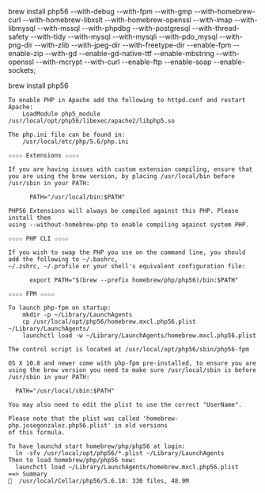 brew install php56 --with-debug --with-fpm --with-gmp --with-homebrew-curl --with-homebrew-libxslt --with-homebrew-openssl --with-imap --with-libmysql --with-mssql --with-phpdbg --with-postgresql --with-thread-safety --with-tidy --with-mysql --with-mysqli --with-pdo_mysql --with-png-dir --with-zlib --with-jpeg-dir --with-freetype-dir --enable-fpm --enable-zip --with-gd --enable-gd-native-ttf --enable-mbstring --with-openssl --with-mcrypt --with-curl --enable-ftp --enable-soap --enable-sockets;


brew install php56
```
To enable PHP in Apache add the following to httpd.conf and restart Apache:
    LoadModule php5_module    /usr/local/opt/php56/libexec/apache2/libphp5.so

The php.ini file can be found in:
    /usr/local/etc/php/5.6/php.ini

✩✩✩✩ Extensions ✩✩✩✩

If you are having issues with custom extension compiling, ensure that
you are using the brew version, by placing /usr/local/bin before /usr/sbin in your PATH:

      PATH="/usr/local/bin:$PATH"

PHP56 Extensions will always be compiled against this PHP. Please install them
using --without-homebrew-php to enable compiling against system PHP.

✩✩✩✩ PHP CLI ✩✩✩✩

If you wish to swap the PHP you use on the command line, you should add the following to ~/.bashrc,
~/.zshrc, ~/.profile or your shell's equivalent configuration file:

      export PATH="$(brew --prefix homebrew/php/php56)/bin:$PATH"

✩✩✩✩ FPM ✩✩✩✩

To launch php-fpm on startup:
    mkdir -p ~/Library/LaunchAgents
    cp /usr/local/opt/php56/homebrew.mxcl.php56.plist ~/Library/LaunchAgents/
    launchctl load -w ~/Library/LaunchAgents/homebrew.mxcl.php56.plist

The control script is located at /usr/local/opt/php56/sbin/php56-fpm

OS X 10.8 and newer come with php-fpm pre-installed, to ensure you are using the brew version you need to make sure /usr/local/sbin is before /usr/sbin in your PATH:

  PATH="/usr/local/sbin:$PATH"

You may also need to edit the plist to use the correct "UserName".

Please note that the plist was called 'homebrew-php.josegonzalez.php56.plist' in old versions
of this formula.

To have launchd start homebrew/php/php56 at login:
  ln -sfv /usr/local/opt/php56/*.plist ~/Library/LaunchAgents
Then to load homebrew/php/php56 now:
  launchctl load ~/Library/LaunchAgents/homebrew.mxcl.php56.plist
==> Summary
🍺  /usr/local/Cellar/php56/5.6.18: 330 files, 48.9M
```

